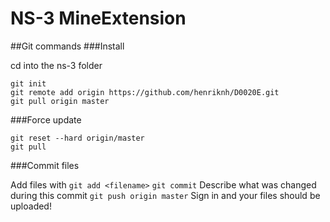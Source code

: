 NS-3 MineExtension
==============

##Git commands
###Install 

cd into the ns-3 folder
```
git init
git remote add origin https://github.com/henriknh/D0020E.git
git pull origin master
```


###Force update
```
git reset --hard origin/master
git pull
```

###Commit files

Add files with `git add <filename>`
`git commit`
Describe what was changed during this commit
`git push origin master`
Sign in and your files should be uploaded!
